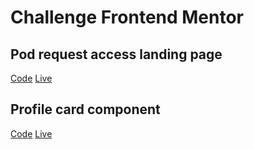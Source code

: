 # Challenge Frontend Mentor


## Pod request access landing page
[Code](https://github.com/thomas-simonet/frontendmentor/tree/main/pod-request-access-landing-page)
[Live](https://massim-pod-request-access-landing-page.netlify.app)

## Profile card component
[Code](https://github.com/thomas-simonet/frontendmentor/tree/main/profile-card-component)
[Live](https://massim-profile-card-component.netlify.app)